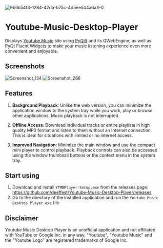 ![9b6b54f3-1284-42da-b75c-4d5ee544a6a3-0](https://github.com/deeffest/Youtube-Music-Desktop-Player/assets/117280555/7ab71884-0aed-4032-86ea-a9f85a979395)
# Youtube-Music-Desktop-Player
Displays [Youtube Music](https://music.youtube.com) site using [PyQt5](https://www.riverbankcomputing.com/software/pyqt/intro) and its QWebEngine, as well as [PyQt Fluent Widgets](https://github.com/zhiyiYo/PyQt-Fluent-Widgets) to make your music listening experience even more convenient and enjoyable.

## Screenshots
![Screenshot_134](https://github.com/deeffest/Youtube-Music-Desktop-Player/assets/117280555/cabc318a-7e8d-4841-b503-bf9db7034bc6)
![Screenshot_266](https://github.com/deeffest/Youtube-Music-Desktop-Player/assets/117280555/47b3229e-3095-495a-afe6-6565c7a8c5d6)

## Features
1. **Background Playback**:
Unlike the web version, you can minimize the application window to the system tray while you work, play or browse other applications. Music playback is not interrupted.

2. **Offline Access**:
Download individual tracks or entire playlists in high quality MP3 format and listen to them without an Internet connection. This is ideal for situations with limited or no internet access.

2. **Improved Navigation**:
Minimize the main window and use the compact mini player to control playback. Playback controls can also be accessed using the window thumbnail buttons or the context menu in the system tray.

## Start using
1. Download and install `YTMDPlayer-Setup.exe` from the releases page: https://github.com/deeffest/Youtube-Music-Desktop-Player/releases
2. Go to the directory of the installed application and run the `Youtube Music Desktop Player.exe` file 

## Disclaimer
Youtube Music Desktop Player is an unofficial application and not affiliated with YouTube or Google Inc. in any way. "Youtube", "Youtube Music" and the "Youtube Logo" are registered trademarks of Google Inc.
